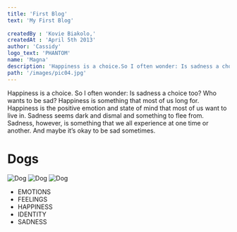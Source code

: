 ```yaml
---
title: 'First Blog'
text: 'My First Blog'
 
createdBy : 'Kovie Biakolo,'
createdAt : 'April 5th 2013'
author: 'Cassidy'
logo_text: 'PHANTOM'
name: 'Magna'
description: 'Happiness is a choice.So I often wonder: Is sadness a choice too? Who wants?'
path: '/images/pic04.jpg'
---
```



Happiness is a choice. So I often wonder: Is sadness a choice too? Who wants to be sad? Happiness is something that most of us long for. Happiness is the positive emotion and state of mind that most of us want to live in. Sadness seems dark and dismal and something to flee from. Sadness, however, is something that we all experience at one time or another. And maybe it’s okay to be sad sometimes.
# Dogs
![Dog](/images/pic02.jpg)
![Dog](/images/pic04.jpg)
![Dog](/images/pic09.jpg)

- EMOTIONS 
- FEELINGS
- HAPPINESS
- IDENTITY
- SADNESS
